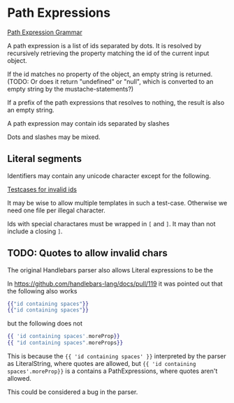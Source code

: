 # Path Expressions

[Path Expression Grammar](../handlebars.grammar#PathExpressions)

A path expression is a list of ids separated by dots. It is resolved by recursively retrieving the property matching the id
of the current input object.

[](./path-expression-dots.hb-spec.json)

If the id matches no property of the object, an empty string is returned. (TODO: Or does it return "undefined" or "null", which is
converted to an empty string by the mustache-statements?)

[](./path-expression-resolves-to-nothing.hb-spec.json)

If a prefix of the path expressions that resolves to nothing, the result is also an empty string.

[](./path-expression-too-long.hb-spec.json)

A path expression may contain ids separated by slashes

[](./path-expression-slashes.hb-spec.json)

Dots and slashes may be mixed.

[](./path-expression-dots-and-slashes.hb-spec.json)

## Literal segments

Identifiers may contain any unicode character except for the following.

[Testcases for invalid ids](./invalid-ids/)

It may be wise to allow multiple templates in such a test-case. Otherwise we need one file per illegal character.

Ids with special charactares must be wrapped in `[` and `]`. It may than not include a closing `]`.

[](./id-in-square-brackets.hb-spec.json)

[](./id-)

## TODO: Quotes to allow invalid chars

The original Handlebars parser also allows Literal expressions to be the

In https://github.com/handlebars-lang/docs/pull/119 it was pointed out that the following also works

```handlebars
{{"id containing spaces"}}
{{"id containing spaces"}}
```

but the following does not

```handlebars
{{ 'id containing spaces'.moreProp}}
{{ "id containing spaces".moreProps}}
```

This is because the `{{ 'id containing spaces' }}` interpreted by the parser as LiteralString, where quotes are allowed, but
`{{ 'id containing spaces'.moreProp}}` is a contains a PathExpressions, where quotes aren't allowed.

This could be considered a bug in the parser.
